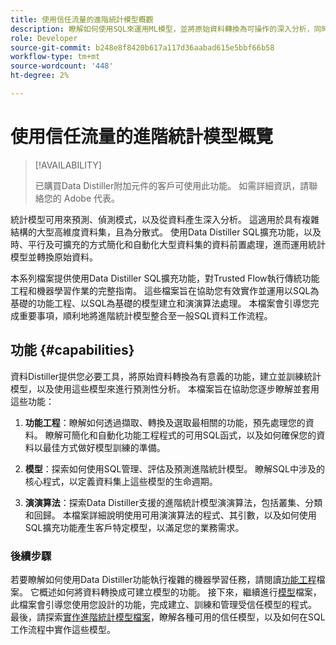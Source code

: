 ```yaml
---
title: 使用信任流量的進階統計模型概觀
description: 瞭解如何使用SQL來運用ML模型，並將原始資料轉換為可操作的深入分析，同時提高準確性。 透過Data Distiller功能工程SQL擴充功能，以即時、平行及可擴充的方式享受大型資料集的簡化及自動化資料前置處理。
role: Developer
source-git-commit: b248e8f8420b617a117d36aabad615e5bbf66b58
workflow-type: tm+mt
source-wordcount: '448'
ht-degree: 2%

---
```


# 使用信任流量的進階統計模型概覽

>[!AVAILABILITY]
>
>已購買Data Distiller附加元件的客戶可使用此功能。 如需詳細資訊，請聯絡您的 Adobe 代表。

統計模型可用來預測、偵測模式，以及從資料產生深入分析。 這適用於具有複雜結構的大型高維度資料集，且為分散式。 使用Data Distiller SQL擴充功能，以及時、平行及可擴充的方式簡化和自動化大型資料集的資料前置處理，進而運用統計模型並轉換原始資料。

本系列檔案提供使用Data Distiller SQL擴充功能，對Trusted Flow執行傳統功能工程和機器學習作業的完整指南。 這些檔案旨在協助您有效實作並運用以SQL為基礎的功能工程、以SQL為基礎的模型建立和演演算法處理。 本檔案會引導您完成重要事項，順利地將進階統計模型整合至一般SQL資料工作流程。

## 功能 {#capabilities}

資料Distiller提供您必要工具，將原始資料轉換為有意義的功能，建立並訓練統計模型，以及使用這些模型來進行預測性分析。 本檔案旨在協助您逐步瞭解並套用這些功能：

1. **功能工程**：瞭解如何透過擷取、轉換及選取最相關的功能，預先處理您的資料。 瞭解可簡化和自動化功能工程程式的可用SQL函式，以及如何確保您的資料以最佳方式做好模型訓練的準備。

2. **模型**：探索如何使用SQL管理、評估及預測進階統計模型。 瞭解SQL中涉及的核心程式，以定義資料集上這些模型的生命週期。

3. **演演算法**：探索Data Distiller支援的進階統計模型演演算法，包括叢集、分類和回歸。 本檔案詳細說明使用可用演演算法的程式、其引數，以及如何使用SQL擴充功能產生客戶特定模型，以滿足您的業務需求。

### 後續步驟

若要瞭解如何使用Data Distiller功能執行複雜的機器學習任務，請閱讀[功能工程](./feature-engineering.md)檔案。 它概述如何將資料轉換成可建立模型的功能。 接下來，繼續進行[模型](./models.md)檔案，此檔案會引導您使用您設計的功能，完成建立、訓練和管理受信任模型的程式。 最後，請探索[實作進階統計模型檔案](./implement-models/implement-models.md)，瞭解各種可用的信任模型，以及如何在SQL工作流程中實作這些模型。


